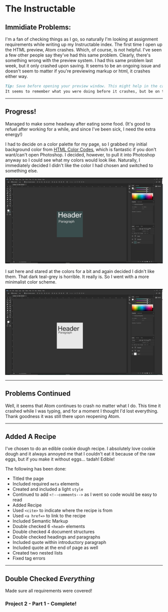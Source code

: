 # The Instructable

## Immidiate Problems:

I'm a fan of checking things as I go, so naturally I'm looking at assignment requirements while writing up my Instructable index. The first time I open up the HTML preview, Atom crashes. Which, of course, is not helpful. I've seen a few other people say they've had this same problem. Clearly, there's something wrong with the preview system. I had this same problem last week, but it only crashed upon saving. It seems to be an ongoing issue and doesn't seem to matter if you're previewing markup or html, it crashes either way.

```markdown
Tip: Save before opening your preview window. This might help in the case that Atom decides to crash. You don't want to lose work.
It seems to remember what you were doing before it crashes, but be on the safe side and save anyway. Additionally, toggle preview off before saving.
```
---

## Progress!

Managed to make some headway after eating some food. (It's good to refuel after working for a while, and since I've been sick, I need the extra energy!)

I had to decide on a color palette for my page, so I grabbed my initial background color from [HTML Color Codes](http://htmlcolorcodes.com), which is fantastic if you don't want/can't open Photoshop. I decided, however, to pull it into Photoshop anyway so I could see what my colors would look like. Naturally, I immediately decided I didn't like the color I had chosen and switched to something else.

![Photoshop Screenshot](./images/screenshot-2.png)

I sat here and stared at the colors for a bit and again decided I didn't like them. That dark teal-grey is horrible. It really is. So I went with a more minimalist color scheme.

![Photoshop Screenshot](./images/screenshot-3.png)

---

## Problems Continued

Well, it seems that Atom continues to crash no matter what I do. This time it crashed while I was typing, and for a moment I thought I'd lost everything. Thank goodness it was still there upon reopening Atom.

---

## Added A Recipe

I've chosen to do an edible cookie dough recipe. I absolutely love cookie dough and it always annoyed me that I couldn't eat it because of the raw eggs, but if you make it without eggs... tadah! Edible!

The following has been done:
- Titled the page
- Included required ```meta``` elements
- Created and included a light ```style```
- Continued to add ```<!--comments-->``` as I went so code would be easy to read
- Added Recipe
- Used ```<cite>``` to indicate where the recipe is from
- Used ```<a href=>``` to link to the recipe
- Included Semantic Markup
- Double checked 6 ```<head>``` elements
- Double checked 4 document structures
- Double checked headings and paragraphs
- Included quote within introductory paragraph
- Included quote at the end of page as well
- Created two nested lists
- Fixed tag errors

---

## Double Checked *Everything*

Made sure all requirements were covered!

### Project 2 - Part 1 - Complete!
